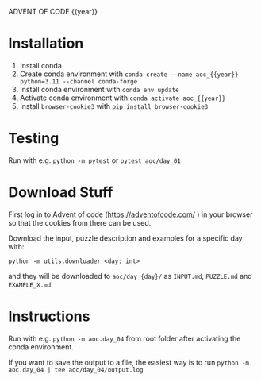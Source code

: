 ADVENT OF CODE {{year}}

# Installation

1. Install conda
2. Create conda environment with `conda create --name aoc_{{year}} python=3.11 --channel conda-forge`
3. Install conda environment with `conda env update`
4. Activate conda environment with `conda activate aoc_{{year}}`
5. Install `browser-cookie3` with `pip install browser-cookie3`

# Testing

Run with e.g. `python -m pytest` or `pytest aoc/day_01`

# Download Stuff

First log in to Advent of code (https://adventofcode.com/ ) in your browser so that the cookies from there can be used.

Download the input, puzzle description and examples for a specific day with:

```commandline
python -m utils.downloader <day: int>
```

and they will be downloaded to `aoc/day_{day}/` as `INPUT.md`, `PUZZLE.md` and `EXAMPLE_X.md`.

# Instructions

Run with e.g. `python -m aoc.day_04` from root folder after activating the conda environment.

If you want to save the output to a file, the easiest way is to run `python -m aoc.day_04 | tee aoc/day_04/output.log`